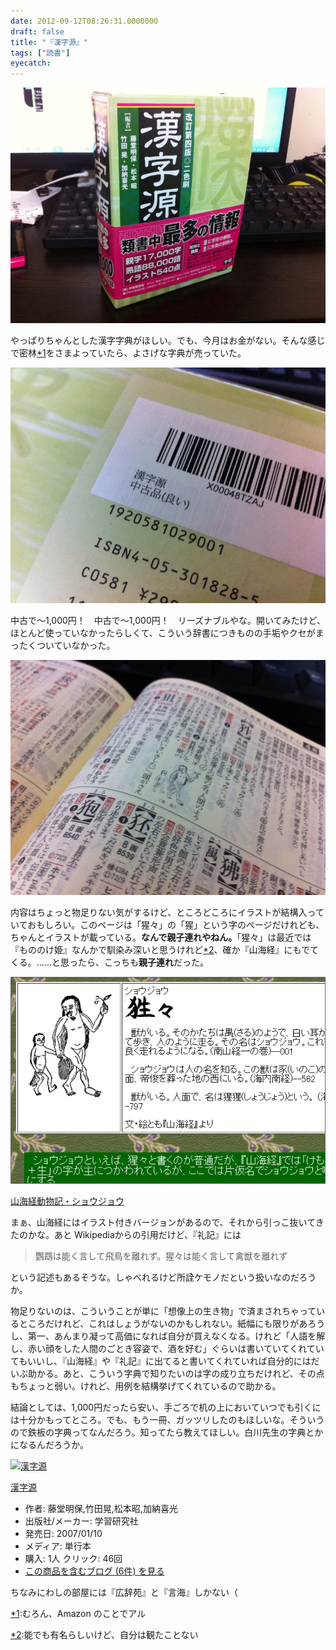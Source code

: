 ```yaml
---
date: 2012-09-12T08:26:31.0000000
draft: false
title: "『漢字源』"
tags: ["読書"]
eyecatch: 
---
```

<p><img src="20120912075707.jpg" alt="f:id:daruyanagi:20120912075707j:plain" title="f:id:daruyanagi:20120912075707j:plain" class="hatena-fotolife"></p><p>やっぱりちゃんとした漢字字典がほしい。でも、今月はお金がない。そんな感じで密林<a href="#f1" name="fn1" title="むろん、Amazon のことでアル">*1</a>をさまよっていたら、よさげな字典が売っていた。</p><p><img src="20120912080248.jpg" alt="f:id:daruyanagi:20120912080248j:plain" title="f:id:daruyanagi:20120912080248j:plain" class="hatena-fotolife"></p><p>中古で～1,000円！　中古で～1,000円！　リーズナブルやな。開いてみたけど、ほとんど使っていなかったらしくて、こういう辞書につきものの手垢やクセがまったくついていなかった。</p><p><img src="20120912080331.jpg" alt="f:id:daruyanagi:20120912080331j:plain" title="f:id:daruyanagi:20120912080331j:plain" class="hatena-fotolife"></p><p>内容はちょっと物足りない気がするけど、ところどころにイラストが結構入っていておもしろい。このページは「猩々」の「猩」という字のページだけれども、ちゃんとイラストが載っている。<b>なんで親子連れやねん。</b>「猩々」は最近では『もののけ姫』なんかで馴染み深いと思うけれど<a href="#f2" name="fn2" title="能でも有名らしいけど、自分は観たことない">*2</a>、確か『山海経』にもでてくる。……と思ったら、こっちも<b>親子連れ</b>だった。</p><p><img src="20120912082149.png" alt="f:id:daruyanagi:20120912082149p:plain" title="f:id:daruyanagi:20120912082149p:plain" class="hatena-fotolife"></p><p><a href="http://www.chinjuh.mydns.jp/sengai/simio/p04.htm">&#x5C71;&#x6D77;&#x7D4C;&#x52D5;&#x7269;&#x8A18;&#x30FB;&#x30B7;&#x30E7;&#x30A6;&#x30B8;&#x30E7;&#x30A6;</a></p><p>まぁ、山海経にはイラスト付きバージョンがあるので、それから引っこ抜いてきたのかな。あと Wikipediaからの引用だけど、『礼記』には</p>

<blockquote>
<p>鸚鵡は能く言して飛鳥を離れず。猩々は能く言して禽獣を離れず</p>

</blockquote>
<p>という記述もあるそうな。しゃべれるけど所詮ケモノだという扱いなのだろうか。</p><p>物足りないのは、こういうことが単に「想像上の生き物」で済まされちゃっているところだけれど、これはしょうがないのかもしれない。紙幅にも限りがあろうし、第一、あんまり凝って高価になれば自分が買えなくなる。けれど「人語を解し、赤い顔をした人間のごとき容姿で、酒を好む」ぐらいは書いていてくれていてもいいし、『山海経』や『礼記』に出てると書いてくれていれば自分的にはだいぶ助かる。あと、こういう字典で知りたいのは字の成り立ちだけれど、その点もちょっと弱い。けれど、用例を結構挙げてくれているので助かる。</p><p>結論としては、1,000円だったら安い、手ごろで机の上においていつでも引くには十分かもってところ。でも、もう一冊、ガッツリしたのもほしいな。そういうので鉄板の字典ってなんだろう。知ってたら教えてほしい。白川先生の字典とかになるんだろうか。</p><p><div class="hatena-asin-detail"><a href="http://www.amazon.co.jp/exec/obidos/ASIN/4053018285/bestylesnet-22/"><img src="http://ecx.images-amazon.com/images/I/5183G2VBT3L._SL160_.jpg" class="hatena-asin-detail-image" alt="漢字源" title="漢字源"></a><div class="hatena-asin-detail-info"><p class="hatena-asin-detail-title"><a href="http://www.amazon.co.jp/exec/obidos/ASIN/4053018285/bestylesnet-22/">漢字源</a></p><ul><li><span class="hatena-asin-detail-label">作者:</span> 藤堂明保,竹田晃,松本昭,加納喜光</li><li><span class="hatena-asin-detail-label">出版社/メーカー:</span> 学習研究社</li><li><span class="hatena-asin-detail-label">発売日:</span> 2007/01/10</li><li><span class="hatena-asin-detail-label">メディア:</span> 単行本</li><li><span class="hatena-asin-detail-label">購入</span>: 1人 <span class="hatena-asin-detail-label">クリック</span>: 46回</li><li><a href="http://d.hatena.ne.jp/asin/4053018285/bestylesnet-22" target="_blank">この商品を含むブログ (6件) を見る</a></li></ul></div><div class="hatena-asin-detail-foot"></div></div></p><p>ちなみにわしの部屋には『広辞苑』と『言海』しかない（</p>
<div class="footnote">
<p class="footnote"><a href="#fn1" name="f1" class="footnote-number">*1</a><span class="footnote-delimiter">:</span><span class="footnote-text">むろん、Amazon のことでアル</span></p>
<p class="footnote"><a href="#fn2" name="f2" class="footnote-number">*2</a><span class="footnote-delimiter">:</span><span class="footnote-text">能でも有名らしいけど、自分は観たことない</span></p>
</div>